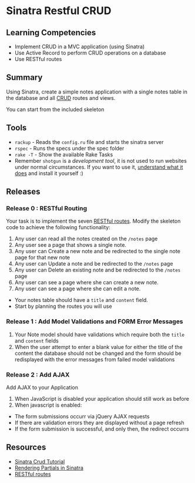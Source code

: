 # Sinatra Restful CRUD 
 
## Learning Competencies 

* Implement CRUD in a MVC application (using Sinatra)
* Use Active Record to perform CRUD operations on a database
* Use RESTful routes

## Summary 

Using Sinatra, create a simple notes application with a single notes table in the database and all [CRUD](http://en.wikipedia.org/wiki/Create,_read,_update_and_delete) routes and views.  

You can start from the included skeleton

## Tools
* ``rackup`` - Reads the ``config.ru`` file and starts the sinatra server
* ``rspec`` - Runs the specs under the spec folder
* ``rake -T`` - Show the available Rake Tasks
* Remember ``shotgun`` is a *development tool*, it is not used to run websites under normal circumstances. If you want to use it, [understand what it does](http://ruby.about.com/od/sinatra/a/sinatra5.htm) and install it yourself :)

## Releases

### Release 0 : RESTful Routing

Your task is to implement the seven [RESTful routes](http://guides.rubyonrails.org/routing.html). Modify the skeleton code to achieve the following functionality:

1. Any user can read all the notes created on the ``/notes`` page
2. Any user see a page that shows a single note.
3. Any user can Create a new note and be redirected to the single note page for that new note
4. Any user can Update a note and be redirected to the ``/notes`` page
4. Any user can Delete an existing note and be redirected to the ``/notes`` page
5. Any user can see a page where she can create a new note. 
6. Any user can see a page where she can edit a note.

* Your notes table should have a `title` and `content` field.  
* Start by planning the routes you will use

### Release 1 : Add Model Validations and FORM Error Messages

1. Your Note model should have validations which require both the ``title`` and ``content`` fields
2. When the user attempt to enter a blank value for either the title of the content the database should not be changed and the form should be redisplayed with the error messages from failed model validations

### Release 2 : Add AJAX

Add AJAX to your Application

1. When JavaScript is disabled your application should still work as before
2. When javascript is enabled:
  * The form submissions occurr via jQuery AJAX requests
  * If there are validation errors they are displayed without a page refresh
  * If the form submission is successful, and only then, the redirect occurrs
 
## Resources

* [Sinatra Crud Tutorial ](http://net.tutsplus.com/tutorials/ruby/singing-with-sinatra/) 
* [Rendering Partials in Sinatra](http://www.sinatrarb.com/faq.html#partials) 
* [RESTful routes](http://guides.rubyonrails.org/routing.html)
